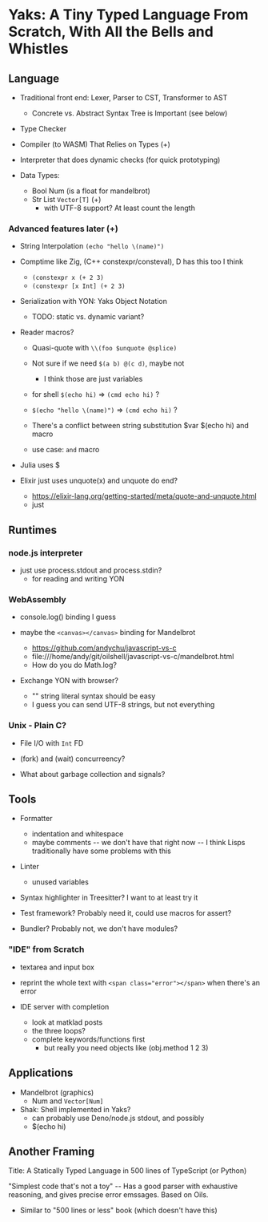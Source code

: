 # Yaks: A Tiny Typed Language From Scratch, With All the Bells and Whistles

## Language

- Traditional front end: Lexer, Parser to CST, Transformer to AST
  - Concrete vs. Abstract Syntax Tree is Important (see below)
- Type Checker
- Compiler (to WASM) That Relies on Types (+)
- Interpreter that does dynamic checks (for quick prototyping)

- Data Types:
  - Bool Num (is a float for mandelbrot)
  - Str List `Vector[T]` (+)
    - with UTF-8 support?  At least count the length

### Advanced features later (+)

- String Interpolation `(echo "hello \(name)")`
- Comptime like Zig,  (C++ constexpr/consteval), D has this too I think
  - `(constexpr x (+ 2 3)`
  - `(constexpr [x Int] (+ 2 3)`

- Serialization with YON: Yaks Object Notation
  - TODO: static vs. dynamic variant?

- Reader macros?
  - Quasi-quote with `\\(foo $unquote @splice)`
  - Not sure if we need `$(a b) @(c d)`, maybe not
    - I think those are just variables

  - for shell `$(echo hi)` => `(cmd echo hi)` ?
  - `$(echo "hello \(name)")` => `(cmd echo hi)` ?

  - There's a conflict between string substitution $var $(echo hi) and macro 
  - use case: `and` macro

- Julia uses $
- Elixir just uses unquote(x) and unquote do end?
  - <https://elixir-lang.org/getting-started/meta/quote-and-unquote.html>
  - just

## Runtimes

### node.js interpreter

- just use process.stdout and process.stdin?
  - for reading and writing YON

### WebAssembly

- console.log() binding I guess
- maybe the `<canvas></canvas>` binding for Mandelbrot
  - https://github.com/andychu/javascript-vs-c
  - file:///home/andy/git/oilshell/javascript-vs-c/mandelbrot.html
  - How do you do Math.log?

- Exchange YON with browser?
  - "" string literal syntax should be easy
  - I guess you can send UTF-8 strings, but not everything

### Unix - Plain C?

- File I/O with `Int` FD
- (fork) and (wait) concurreency?

- What about garbage collection and signals?

## Tools

- Formatter
  - indentation and whitespace
  - maybe comments -- we don't have that right now -- I think Lisps
    traditionally have some problems with this

- Linter
  - unused variables

- Syntax highlighter in Treesitter?  I want to at least try it

- Test framework?  Probably need it, could use macros for assert?

- Bundler?  Probably not, we don't have modules?

### "IDE" from Scratch

- textarea and input box
- reprint the whole text with `<span class="error"></span>` when there's an
  error

- IDE server with completion
  - look at matklad posts
  - the three loops?
  - complete keywords/functions first
    - but really you need objects like (obj.method 1 2 3)

## Applications

- Mandelbrot (graphics)
  - Num and `Vector[Num]`
- Shak: Shell implemented in Yaks?
  - can probably use Deno/node.js stdout, and possibly
  - $(echo hi)


## Another Framing

Title: A Statically Typed Language in 500 lines of TypeScript (or Python)

"Simplest code that's not a toy" -- Has a good parser with exhaustive
reasoning, and gives precise error emssages.  Based on Oils.

- Similar to "500 lines or less" book (which doesn't have this)

